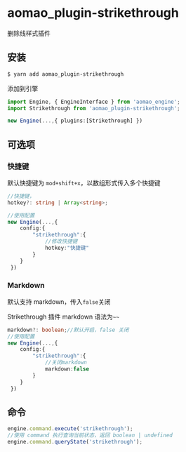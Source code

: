# aomao_plugin-strikethrough

删除线样式插件

## 安装

```bash
$ yarn add aomao_plugin-strikethrough
```

添加到引擎

```ts
import Engine, { EngineInterface } from 'aomao_engine';
import Strikethrough from 'aomao_plugin-strikethrough';

new Engine(...,{ plugins:[Strikethrough] })
```

## 可选项

### 快捷键

默认快捷键为 `mod+shift+x`，以数组形式传入多个快捷键

```ts
//快捷键，
hotkey?: string | Array<string>;

//使用配置
new Engine(...,{
    config:{
        "strikethrough":{
            //修改快捷键
            hotkey:"快捷键"
        }
    }
 })
```

### Markdown

默认支持 markdown，传入`false`关闭

Strikethrough 插件 markdown 语法为`~~`

```ts
markdown?: boolean;//默认开启，false 关闭
//使用配置
new Engine(...,{
    config:{
        "strikethrough":{
            //关闭markdown
            markdown:false
        }
    }
 })
```

## 命令

```ts
engine.command.execute('strikethrough');
//使用 command 执行查询当前状态，返回 boolean | undefined
engine.command.queryState('strikethrough');
```
